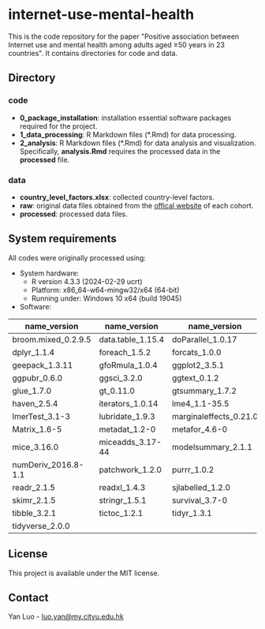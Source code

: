 # internet-use-mental-health

This is the code repository for the paper "Positive association between Internet use and mental health among adults aged ≥50 years in 23 countries". It contains directories for code and data.

## Directory
### code
- **0_package_installation**: installation essential software packages required for the project.
- **1_data_processing**: R Markdown files (*.Rmd) for data processing.
- **2_analysis**: R Markdown files (*.Rmd) for data analysis and visualization. Specifically, **analysis.Rmd** requires the processed data in the **processed** file.

### data
- **country_level_factors.xlsx**: collected country-level factors.
- **raw**: original data files obtained from the [offical website](data\raw\README.md) of each cohort.
- **processed**: processed data files.

## System requirements
All codes were originally processed using:

- System hardware:
  - R version 4.3.3 (2024-02-29 ucrt)
  - Platform: x86_64-w64-mingw32/x64 (64-bit)
  - Running under: Windows 10 x64 (build 19045)
&nbsp;
- Software:
  
| name_version | name_version | name_version |
|---------|---------|---------|
| broom.mixed_0.2.9.5    | data.table_1.15.4   | doParallel_1.0.17     |
| dplyr_1.1.4            | foreach_1.5.2       | forcats_1.0.0         |
| geepack_1.3.11         | gfoRmula_1.0.4      | ggplot2_3.5.1         |
| ggpubr_0.6.0           | ggsci_3.2.0         | ggtext_0.1.2          |
| glue_1.7.0             | gt_0.11.0           | gtsummary_1.7.2       |
| haven_2.5.4            | iterators_1.0.14    | lme4_1.1-35.5         |
| lmerTest_3.1-3         | lubridate_1.9.3     | marginaleffects_0.21.0|
| Matrix_1.6-5           | metadat_1.2-0       | metafor_4.6-0         |
| mice_3.16.0            | miceadds_3.17-44    | modelsummary_2.1.1    |
| numDeriv_2016.8-1.1    | patchwork_1.2.0     | purrr_1.0.2           |
| readr_2.1.5            | readxl_1.4.3        | sjlabelled_1.2.0      |
| skimr_2.1.5            | stringr_1.5.1       | survival_3.7-0        |
| tibble_3.2.1           | tictoc_1.2.1        | tidyr_1.3.1           |
| tidyverse_2.0.0        |                     |                       |

## License
This project is available under the MIT license.

## Contact
Yan Luo - luo.yan@my.cityu.edu.hk